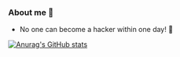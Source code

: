 ### About me 👋

 - No one can become a hacker within one day! 💪

[![Anurag's GitHub stats](https://github-readme-stats.vercel.app/api?username=N0el4kLs&count_private=true&show_icons=true&theme=cobalt)](https://github.com/anuraghazra/github-readme-stats)
<!--
**N0el4kLs/N0el4kLs** is a ✨ _special_ ✨ repository because its `README.md` (this file) appears on your GitHub profile.

Here are some ideas to get you started:

- 🔭 I’m currently working on ...
- 🌱 I’m currently learning ...
- 👯 I’m looking to collaborate on ...
- 🤔 I’m looking for help with ...
- 💬 Ask me about ...
- 📫 How to reach me: ...
- 😄 Pronouns: ...
- ⚡ Fun fact: ...
-->
